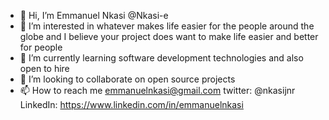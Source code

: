 - 👋 Hi, I’m Emmanuel Nkasi @Nkasi-e
- 👀 I’m interested in whatever makes life easier for the people around the globe and I believe your project does want to make life easier and better for people
- 🌱 I’m currently learning software development technologies and also open to hire
- 💞️ I’m looking to collaborate on open source projects 
- 📫 How to reach me emmanuelnkasi@gmail.com twitter: @nkasijnr LinkedIn: https://www.linkedin.com/in/emmanuelnkasi

<!---
Nkasi-e/Nkasi-e is a ✨ special ✨ repository because its `README.md` (this file) appears on your GitHub profile.
You can click the Preview link to take a look at your changes.
--->
